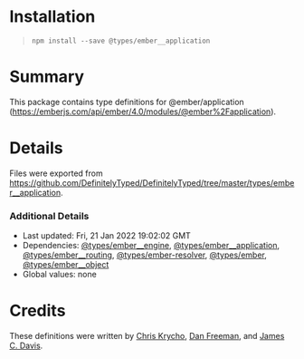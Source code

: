 # Installation
> `npm install --save @types/ember__application`

# Summary
This package contains type definitions for @ember/application (https://emberjs.com/api/ember/4.0/modules/@ember%2Fapplication).

# Details
Files were exported from https://github.com/DefinitelyTyped/DefinitelyTyped/tree/master/types/ember__application.

### Additional Details
 * Last updated: Fri, 21 Jan 2022 19:02:02 GMT
 * Dependencies: [@types/ember__engine](https://npmjs.com/package/@types/ember__engine), [@types/ember__application](https://npmjs.com/package/@types/ember__application), [@types/ember__routing](https://npmjs.com/package/@types/ember__routing), [@types/ember-resolver](https://npmjs.com/package/@types/ember-resolver), [@types/ember](https://npmjs.com/package/@types/ember), [@types/ember__object](https://npmjs.com/package/@types/ember__object)
 * Global values: none

# Credits
These definitions were written by [Chris Krycho](https://github.com/chriskrycho), [Dan Freeman](https://github.com/dfreeman), and [James C. Davis](https://github.com/jamescdavis).

